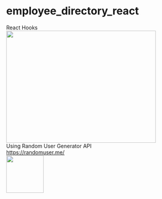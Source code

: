 # employee_directory_react
React Hooks
<br>
<img src="https://rickylau.dev/static/807c733dcf690f6450ed012481a32ead/3916b/react-hooks.png" width="400" height="300" display:block/>
<br>
Using Random User Generator API
<br>
https://randomuser.me/
<br>
<img src="https://pbs.twimg.com/profile_images/466570403159085056/jztTktFp_400x400.png" width="100" height="100" display:block/>

